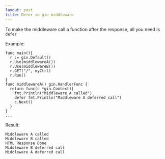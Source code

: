 ```yaml
---
layout: post
title: Defer in gin middleware
---
```


To make the middleware call a function after the response, all you need is `defer`

Example:
```
func main(){
  r := gin.Default()
  r.Use(middlewareA())
  r.Use(middlewareB())
  r.GET("/", myCtrl)
  r.Run()
}
func middlewareA() gin.HandlerFunc {
  return func(c *gin.Context){
    fmt.Println("Middleware A called")
    defer fmt.Println("Middleware A deferred call")
    c.Next()
  }
}
...
```
    
Result:
```
Middleware A called
Middleware B called
HTML Response Done
Middleware B deferred call
Middleware A deferred call
```
